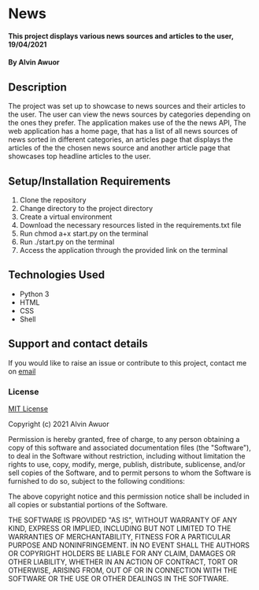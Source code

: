 # News

#### This project displays various news sources and articles to the user, 19/04/2021

#### By Alvin Awuor

## Description

The project was set up to showcase to news sources and their articles to the user. The user can view the news sources by categories depending on the ones they prefer. The application makes use of the the news API, The web application has a home page, that has a list of all news sources of news sorted in different categories, an articles page that displays the articles of the the chosen news source and another article page that showcases top headline articles to the user.

## Setup/Installation Requirements

1. Clone the repository
2. Change directory to the project directory
3. Create a virtual environment
4. Download the necessary resources listed in the requirements.txt file
5. Run chmod a+x start.py on the terminal
7. Run ./start.py on the terminal
8. Access the application through the provided link on the terminal

## Technologies Used

* Python 3
* HTML
* CSS
* Shell

## Support and contact details

If you would like to raise an issue or contribute to this project, contact me on [email](mailto:alvinawuor8@gmail.com)

### License

[MIT License](https://choosealicense.com/licenses/mit/)

Copyright (c) 2021 Alvin Awuor

Permission is hereby granted, free of charge, to any person obtaining a copy
of this software and associated documentation files (the "Software"), to deal
in the Software without restriction, including without limitation the rights
to use, copy, modify, merge, publish, distribute, sublicense, and/or sell
copies of the Software, and to permit persons to whom the Software is
furnished to do so, subject to the following conditions:

The above copyright notice and this permission notice shall be included in all
copies or substantial portions of the Software.

THE SOFTWARE IS PROVIDED "AS IS", WITHOUT WARRANTY OF ANY KIND, EXPRESS OR
IMPLIED, INCLUDING BUT NOT LIMITED TO THE WARRANTIES OF MERCHANTABILITY,
FITNESS FOR A PARTICULAR PURPOSE AND NONINFRINGEMENT. IN NO EVENT SHALL THE
AUTHORS OR COPYRIGHT HOLDERS BE LIABLE FOR ANY CLAIM, DAMAGES OR OTHER
LIABILITY, WHETHER IN AN ACTION OF CONTRACT, TORT OR OTHERWISE, ARISING FROM,
OUT OF OR IN CONNECTION WITH THE SOFTWARE OR THE USE OR OTHER DEALINGS IN THE
SOFTWARE.